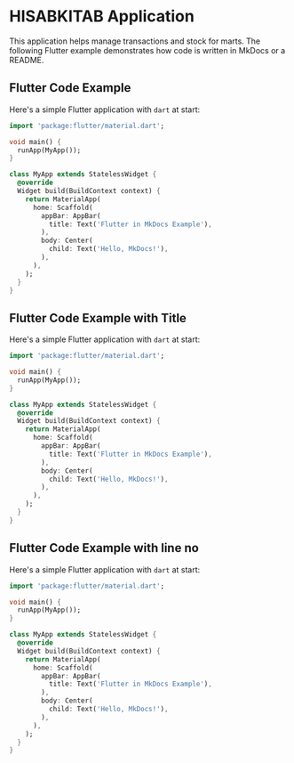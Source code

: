 # HISABKITAB Application

This application helps manage transactions and stock for marts. The following Flutter example demonstrates how code is written in MkDocs or a README.

## Flutter Code Example

Here's a simple Flutter application with `dart` at start:

```dart
import 'package:flutter/material.dart';

void main() {
  runApp(MyApp());
}

class MyApp extends StatelessWidget {
  @override
  Widget build(BuildContext context) {
    return MaterialApp(
      home: Scaffold(
        appBar: AppBar(
          title: Text('Flutter in MkDocs Example'),
        ),
        body: Center(
          child: Text('Hello, MkDocs!'),
        ),
      ),
    );
  }
}
```
## Flutter Code Example with Title

Here's a simple Flutter application with `dart` at start:

```dart title="main.dart"
import 'package:flutter/material.dart';

void main() {
  runApp(MyApp());
}

class MyApp extends StatelessWidget {
  @override
  Widget build(BuildContext context) {
    return MaterialApp(
      home: Scaffold(
        appBar: AppBar(
          title: Text('Flutter in MkDocs Example'),
        ),
        body: Center(
          child: Text('Hello, MkDocs!'),
        ),
      ),
    );
  }
}
```

## Flutter Code Example  with line no

Here's a simple Flutter application with `dart` at start:

```dart linenums="1"
import 'package:flutter/material.dart';

void main() {
  runApp(MyApp());
}

class MyApp extends StatelessWidget {
  @override
  Widget build(BuildContext context) {
    return MaterialApp(
      home: Scaffold(
        appBar: AppBar(
          title: Text('Flutter in MkDocs Example'),
        ),
        body: Center(
          child: Text('Hello, MkDocs!'),
        ),
      ),
    );
  }
}
```

